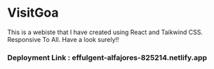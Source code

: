# VisitGoa
This is a webiste that I have created using React and Taikwind CSS. Responsive To All. Have a look surely!!

### Deployment Link : effulgent-alfajores-825214.netlify.app

